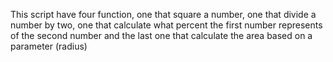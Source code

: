 This script have four function, one that square a number, one that divide a number by two,
one that calculate what percent the first number represents of the second number and the last one that calculate the area based on a parameter (radius)